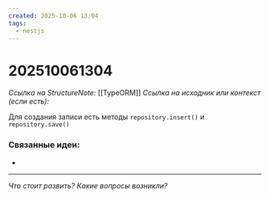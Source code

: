 ```yaml
---
created: 2025-10-06 13:04
tags:
  - nestjs
---
```

# 202510061304
*Ссылка на StructureNote:* [[TypeORM]]
*Ссылка на исходник или контекст (если есть):* 

Для создания записи есть методы `repository.insert()` и `repository.save()`
### Связанные идеи:
* 
---

*Что стоит развить? Какие вопросы возникли?*